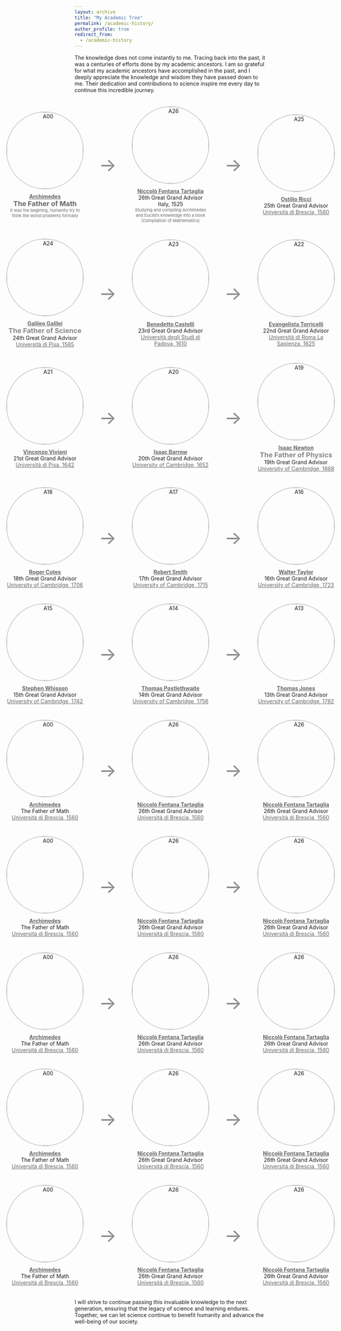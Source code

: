 ```yaml
---
layout: archive
title: "My Academic Tree"
permalink: /academic-history/
author_profile: true
redirect_from:
  - /academic-history
---
```


The knowledge does not come instantly to me. Tracing back into the past, it was a centuries of efforts done by my academic ancestors. I am so grateful for what my academic ancestors have accomplished in the past, and I deeply appreciate the knowledge and wisdom they have passed down to me. Their dedication and contributions to science inspire me every day to continue this incredible journey.

<div style="background-image: url('/images/ancestors/tree.jpg'); background-size: cover; background-position: center; background-repeat: no-repeat; opacity: 0.5; position: absolute; top: 0; left: 0; width: 100%; height: 100%; z-index: -1;"></div>
<div style="display: flex; flex-direction: column; gap: 40px; padding: 20px;">

<!-- Row 1 -->
<div style="display: flex; align-items: center; gap: 40px; justify-content: center;">
     <div style="text-align: center; max-width: 250px;">
        <a href="https://en.wikipedia.org/wiki/Archimedes" target="_blank">
            <img src="/images/ancestors/a00.png" alt="A00" style="width: 200px; height: 200px; border-radius: 50%; border: 2px solid #ccc; margin-bottom: 10px;">
        </a>
        <a href="https://en.wikipedia.org/wiki/Archimedes" target="_blank" style="text-decoration: underline; color: #666;">
            <div><strong>Archimedes</strong></div>
        </a>
        <div style="font-size: 18px; color: #666;"><strong>The Father of Math</strong></div>
        <div style="font-size: 11px; color: #666;">It was the begining, humanity try to think the world problems formally</div>
    </div>
    <div style="font-size: 48px; color: #888; align-self: center;">→</div>
    <div style="text-align: center; max-width: 250px;">
        <a href="https://en.wikipedia.org/wiki/Nicolo_Tartaglia" target="_blank">
            <img src="/images/ancestors/a26.png" alt="A26" style="width: 200px; height: 200px; border-radius: 50%; border: 2px solid #ccc; margin-bottom: 10px;">
        </a>
        <a href="https://en.wikipedia.org/wiki/Nicolo_Tartaglia" target="_blank" style="text-decoration: underline; color: #666;">
            <div><strong>Niccolò Fontana Tartaglia</strong></div>
        </a>
        <div>26th Great Grand Advisor</div>
        <div>Italy, 1525</div>
        <div style="font-size: 11px; color: #666;">Studying and compiling Archimedes and Euclid’s knowledge into a book (Compilation of Mathematics)</div>
    </div>
    <div style="font-size: 48px; color: #888; align-self: center;">→</div>
    <div style="text-align: center; max-width: 250px;">
        <a href="https://en.wikipedia.org/wiki/Ostilio_Ricci" target="_blank">
            <img src="/images/ancestors/a25.png" alt="A25" style="width: 200px; height: 200px; border-radius: 50%; border: 2px solid #ccc; margin-bottom: 10px;">
        </a>
        <a href="https://en.wikipedia.org/wiki/Ostilio_Ricci" target="_blank" style="text-decoration: underline; color: #666;">
            <div><strong>Ostilio Ricci</strong></div>
        </a>
        <div>25th Great Grand Advisor</div>
        <a href="https://www.unibs.it/" target="_blank" style="text-decoration: underline; color: #666;">
            <div>Università di Brescia, 1560</div>
        </a> 
    </div>
</div>

<!-- Row 2 -->
<div style="display: flex; align-items: center; gap: 40px; justify-content: center;">
     <div style="text-align: center; max-width: 250px;">
        <a href="https://en.wikipedia.org/wiki/Galileo_Galilei" target="_blank">
            <img src="/images/ancestors/a24.png" alt="A24" style="width: 200px; height: 200px; border-radius: 50%; border: 2px solid #ccc; margin-bottom: 10px;">
        </a>
        <a href="https://en.wikipedia.org/wiki/Galileo_Galilei" target="_blank" style="text-decoration: underline; color: #666;">
            <div><strong>Galileo Galilei</strong></div>
        </a>
        <div style="font-size: 18px; color: #888;"><strong>The Father of Science</strong></div>
        <div>24th Great Grand Advisor</div>
        <a href="https://www.unipi.it/" target="_blank" style="text-decoration: underline; color: #666;">
            <div>Università di Pisa, 1585</div>
        </a>
    </div>
    <div style="font-size: 48px; color: #888; align-self: center;">→</div>
    <div style="text-align: center; max-width: 250px;">
        <a href="https://en.wikipedia.org/wiki/Benedetto_Castelli" target="_blank">
            <img src="/images/ancestors/a23.png" alt="A23" style="width: 200px; height: 200px; border-radius: 50%; border: 2px solid #ccc; margin-bottom: 10px;">
        </a>
        <a href="https://en.wikipedia.org/wiki/Benedetto_Castelli" target="_blank" style="text-decoration: underline; color: #666;">
            <div><strong>Benedetto Castelli</strong></div>
        </a>
        <div>23rd Great Grand Advisor</div>
        <a href="https://www.unipd.it/" target="_blank" style="text-decoration: underline; color: #666;">
            <div>Università degli Studi di Padova, 1610</div>
        </a>
    </div>
    <div style="font-size: 48px; color: #888; align-self: center;">→</div>
    <div style="text-align: center; max-width: 250px;">
        <a href="https://en.wikipedia.org/wiki/Evangelista_Torricelli" target="_blank">
            <img src="/images/ancestors/a22.png" alt="A22" style="width: 200px; height: 200px; border-radius: 50%; border: 2px solid #ccc; margin-bottom: 10px;">
        </a>
        <a href="https://en.wikipedia.org/wiki/Evangelista_Torricelli" target="_blank" style="text-decoration: underline; color: #666;">
            <div><strong>Evangelista Torricelli</strong></div>
        </a>
        <div>22nd Great Grand Advisor</div>
        <a href="https://www.uniroma1.it/" target="_blank" style="text-decoration: underline; color: #666;">
            <div>Università di Roma La Sapienza, 1625</div>
        </a>
    </div>
</div>

<!-- Row 3 -->
<div style="display: flex; align-items: center; gap: 40px; justify-content: center;">
    <div style="text-align: center; max-width: 250px;">
        <a href="https://en.wikipedia.org/wiki/Vincenzo_Viviani" target="_blank">
            <img src="/images/ancestors/a21.png" alt="A21" style="width: 200px; height: 200px; border-radius: 50%; border: 2px solid #ccc; margin-bottom: 10px;">
        </a>
        <a href="https://en.wikipedia.org/wiki/Vincenzo_Viviani" target="_blank" style="text-decoration: underline; color: #666;">
            <div><strong>Vincenzo Viviani</strong></div>
        </a>
        <div>21st Great Grand Advisor</div>
        <a href="https://www.unipi.it/" target="_blank" style="text-decoration: underline; color: #666;">
            <div>Università di Pisa, 1642</div>
        </a>
    </div>
    <div style="font-size: 48px; color: #888; align-self: center;">→</div>
    <div style="text-align: center; max-width: 250px;">
        <a href="https://en.wikipedia.org/wiki/Isaac_Barrow" target="_blank">
            <img src="/images/ancestors/a20.png" alt="A20" style="width: 200px; height: 200px; border-radius: 50%; border: 2px solid #ccc; margin-bottom: 10px;">
        </a>
        <a href="https://en.wikipedia.org/wiki/Isaac_Barrow" target="_blank" style="text-decoration: underline; color: #666;">
            <div><strong>Isaac Barrow</strong></div>
        </a>
        <div>20th Great Grand Advisor</div>
        <a href="https://www.cam.ac.uk/" target="_blank" style="text-decoration: underline; color: #666;">
            <div>University of Cambridge, 1652</div>
        </a>
    </div>
    <div style="font-size: 48px; color: #888; align-self: center;">→</div>
    <div style="text-align: center; max-width: 250px;">
        <a href="https://en.wikipedia.org/wiki/Isaac_Newton" target="_blank">
            <img src="/images/ancestors/a19.png" alt="A19" style="width: 200px; height: 200px; border-radius: 50%; border: 2px solid #ccc; margin-bottom: 10px;">
        </a>
        <a href="https://en.wikipedia.org/wiki/Isaac_Newton" target="_blank" style="text-decoration: underline; color: #666;">
            <div><strong>Isaac Newton</strong></div>
        </a>
        <div style="font-size: 18px; color: #888;"><strong>The Father of Physics</strong></div>
        <div>19th Great Grand Advisor</div>
        <a href="https://www.cam.ac.uk/" target="_blank" style="text-decoration: underline; color: #666;">
            <div>University of Cambridge, 1668</div>
        </a>
    </div>
</div>

<!-- Row 4 -->
<div style="display: flex; align-items: center; gap: 40px; justify-content: center;">
    <div style="text-align: center; max-width: 250px;">
        <a href="https://en.wikipedia.org/wiki/Roger_Cotes" target="_blank">
            <img src="/images/ancestors/a18.png" alt="A18" style="width: 200px; height: 200px; border-radius: 50%; border: 2px solid #ccc; margin-bottom: 10px;">
        </a>
        <a href="https://en.wikipedia.org/wiki/Roger_Cotes" target="_blank" style="text-decoration: underline; color: #666;">
            <div><strong>Roger Cotes</strong></div>
        </a>
        <div>18th Great Grand Advisor</div>
        <a href="https://www.cam.ac.uk/" target="_blank" style="text-decoration: underline; color: #666;">
            <div>University of Cambridge, 1706</div>
        </a>
    </div>
    <div style="font-size: 48px; color: #888; align-self: center;">→</div>
    <div style="text-align: center; max-width: 250px;">
        <a href="https://en.wikipedia.org/wiki/Robert_Smith_(mathematician)" target="_blank">
            <img src="/images/ancestors/a17.png" alt="A17" style="width: 200px; height: 200px; border-radius: 50%; border: 2px solid #ccc; margin-bottom: 10px;">
        </a>
        <a href="https://en.wikipedia.org/wiki/Robert_Smith_(mathematician)" target="_blank" style="text-decoration: underline; color: #666;">
            <div><strong>Robert Smith</strong></div>
        </a>
        <div>17th Great Grand Advisor</div>
        <a href="https://www.cam.ac.uk/" target="_blank" style="text-decoration: underline; color: #666;">
            <div>University of Cambridge, 1715</div>
        </a>
    </div>
    <div style="font-size: 48px; color: #888; align-self: center;">→</div>
    <div style="text-align: center; max-width: 250px;">
        <a href="https://en.wikipedia.org/wiki/Walter_Taylor_(mathematician)" target="_blank">
            <img src="/images/ancestors/a16.png" alt="A16" style="width: 200px; height: 200px; border-radius: 50%; border: 2px solid #ccc; margin-bottom: 10px;">
        </a>
        <a href="https://en.wikipedia.org/wiki/Walter_Taylor_(mathematician)" target="_blank" style="text-decoration: underline; color: #666;">
            <div><strong>Walter Taylor</strong></div>
        </a>
        <div>16th Great Grand Advisor</div>
        <a href="https://www.cam.ac.uk/" target="_blank" style="text-decoration: underline; color: #666;">
            <div>University of Cambridge, 1723</div>
        </a>
    </div>
</div>

<!-- Row 5 -->
<div style="display: flex; align-items: center; gap: 40px; justify-content: center;">
    <div style="text-align: center; max-width: 250px;">
        <a href="https://en.wikipedia.org/wiki/Stephen_Whisson" target="_blank">
            <img src="/images/ancestors/a15.png" alt="A15" style="width: 200px; height: 200px; border-radius: 50%; border: 2px solid #ccc; margin-bottom: 10px;">
        </a>
        <a href="https://en.wikipedia.org/wiki/Stephen_Whisson" target="_blank" style="`text-decoration: underline`; color: #666;">
            <div><strong>Stephen Whisson</strong></div>
        </a>
        <div>15th Great Grand Advisor</div>
        <a href="https://www.cam.ac.uk/" target="_blank" style="text-decoration: underline; color: #666;">
            <div>University of Cambridge, 1742</div>
        </a>
    </div>
    <div style="font-size: 48px; color: #888; align-self: center;">→</div>
    <div style="text-align: center; max-width: 250px;">
        <a href="https://en.wikipedia.org/wiki/Thomas_Postlethwaite" target="_blank">
            <img src="/images/ancestors/a14.png" alt="A14" style="width: 200px; height: 200px; border-radius: 50%; border: 2px solid #ccc; margin-bottom: 10px;">
        </a>
        <a href="https://en.wikipedia.org/wiki/Thomas_Postlethwaite" target="_blank" style="text-decoration: underline; color: #666;">
            <div><strong>Thomas Postlethwaite</strong></div>
        </a>
        <div>14th Great Grand Advisor</div>
        <a href="https://www.cam.ac.uk/" target="_blank" style="text-decoration: underline; color: #666;">
            <div>University of Cambridge, 1756</div>
        </a>
    </div>
    <div style="font-size: 48px; color: #888; align-self: center;">→</div>
    <div style="text-align: center; max-width: 250px;">
        <a href="https://en.wikipedia.org/wiki/Thomas_Jones_(mathematician)" target="_blank">
            <img src="/images/ancestors/a13.png" alt="A13" style="width: 200px; height: 200px; border-radius: 50%; border: 2px solid #ccc; margin-bottom: 10px;">
        </a>
        <a href="https://en.wikipedia.org/wiki/Thomas_Jones_(mathematician)" target="_blank" style="text-decoration: underline; color: #666;">
            <div><strong>Thomas Jones </strong></div>
        </a>
        <div>13th Great Grand Advisor</div>
        <a href="https://www.cam.ac.uk/" target="_blank" style="text-decoration: underline; color: #666;">
            <div>University of Cambridge, 1782</div>
        </a>
    </div>
</div>

<!-- Row 6 -->
<div style="display: flex; align-items: center; gap: 40px; justify-content: center;">
    <div style="text-align: center; max-width: 250px;">
        <a href="https://en.wikipedia.org/wiki/Archimedes" target="_blank">
            <img src="/images/ancestors/a12.png" alt="A00" style="width: 200px; height: 200px; border-radius: 50%; border: 2px solid #ccc; margin-bottom: 10px;">
        </a>
        <a href="https://en.wikipedia.org/wiki/Archimedes" target="_blank" style="text-decoration: underline; color: #666;">
            <div><strong>Archimedes</strong></div>
        </a>
        <div>The Father of Math</div>
        <a href="https://www.unibs.it/" target="_blank" style="text-decoration: underline; color: #666;">
            <div>Università di Brescia, 1560</div>
        </a>
    </div>
    <div style="font-size: 48px; color: #888; align-self: center;">→</div>
    <div style="text-align: center; max-width: 250px;">
        <a href="https://en.wikipedia.org/wiki/Nicolo_Tartaglia" target="_blank">
            <img src="/images/ancestors/a11.png" alt="A26" style="width: 200px; height: 200px; border-radius: 50%; border: 2px solid #ccc; margin-bottom: 10px;">
        </a>
        <a href="https://en.wikipedia.org/wiki/Nicolo_Tartaglia" target="_blank" style="text-decoration: underline; color: #666;">
            <div><strong>Niccolò Fontana Tartaglia</strong></div>
        </a>
        <div>26th Great Grand Advisor</div>
        <a href="https://www.unibs.it/" target="_blank" style="text-decoration: underline; color: #666;">
            <div>Università di Brescia, 1560</div>
        </a>
    </div>
    <div style="font-size: 48px; color: #888; align-self: center;">→</div>
    <div style="text-align: center; max-width: 250px;">
        <a href="https://en.wikipedia.org/wiki/Nicolo_Tartaglia" target="_blank">
            <img src="/images/ancestors/a10.png" alt="A26" style="width: 200px; height: 200px; border-radius: 50%; border: 2px solid #ccc; margin-bottom: 10px;">
        </a>
        <a href="https://en.wikipedia.org/wiki/Nicolo_Tartaglia" target="_blank" style="text-decoration: underline; color: #666;">
            <div><strong>Niccolò Fontana Tartaglia</strong></div>
        </a>
        <div>26th Great Grand Advisor</div>
        <a href="https://www.unibs.it/" target="_blank" style="text-decoration: underline; color: #666;">
            <div>Università di Brescia, 1560</div>
        </a>
    </div>
</div>

<!-- Row 7 -->
<div style="display: flex; align-items: center; gap: 40px; justify-content: center;">
    <div style="text-align: center; max-width: 250px;">
        <a href="https://en.wikipedia.org/wiki/Archimedes" target="_blank">
            <img src="/images/ancestors/a09.png" alt="A00" style="width: 200px; height: 200px; border-radius: 50%; border: 2px solid #ccc; margin-bottom: 10px;">
        </a>
        <a href="https://en.wikipedia.org/wiki/Archimedes" target="_blank" style="text-decoration: underline; color: #666;">
            <div><strong>Archimedes</strong></div>
        </a>
        <div>The Father of Math</div>
        <a href="https://www.unibs.it/" target="_blank" style="text-decoration: underline; color: #666;">
            <div>Università di Brescia, 1560</div>
        </a>
    </div>
    <div style="font-size: 48px; color: #888; align-self: center;">→</div>
    <div style="text-align: center; max-width: 250px;">
        <a href="https://en.wikipedia.org/wiki/Nicolo_Tartaglia" target="_blank">
            <img src="/images/ancestors/a08.png" alt="A26" style="width: 200px; height: 200px; border-radius: 50%; border: 2px solid #ccc; margin-bottom: 10px;">
        </a>
        <a href="https://en.wikipedia.org/wiki/Nicolo_Tartaglia" target="_blank" style="text-decoration: underline; color: #666;">
            <div><strong>Niccolò Fontana Tartaglia</strong></div>
        </a>
        <div>26th Great Grand Advisor</div>
        <a href="https://www.unibs.it/" target="_blank" style="text-decoration: underline; color: #666;">
            <div>Università di Brescia, 1560</div>
        </a>
    </div>
    <div style="font-size: 48px; color: #888; align-self: center;">→</div>
    <div style="text-align: center; max-width: 250px;">
        <a href="https://en.wikipedia.org/wiki/Nicolo_Tartaglia" target="_blank">
            <img src="/images/ancestors/a07.png" alt="A26" style="width: 200px; height: 200px; border-radius: 50%; border: 2px solid #ccc; margin-bottom: 10px;">
        </a>
        <a href="https://en.wikipedia.org/wiki/Nicolo_Tartaglia" target="_blank" style="text-decoration: underline; color: #666;">
            <div><strong>Niccolò Fontana Tartaglia</strong></div>
        </a>
        <div>26th Great Grand Advisor</div>
        <a href="https://www.unibs.it/" target="_blank" style="text-decoration: underline; color: #666;">
            <div>Università di Brescia, 1560</div>
        </a>
    </div>
</div>

<!-- Row 8 -->
<div style="display: flex; align-items: center; gap: 40px; justify-content: center;">
    <div style="text-align: center; max-width: 250px;">
        <a href="https://en.wikipedia.org/wiki/Archimedes" target="_blank">
            <img src="/images/ancestors/a06.png" alt="A00" style="width: 200px; height: 200px; border-radius: 50%; border: 2px solid #ccc; margin-bottom: 10px;">
        </a>
        <a href="https://en.wikipedia.org/wiki/Archimedes" target="_blank" style="text-decoration: underline; color: #666;">
            <div><strong>Archimedes</strong></div>
        </a>
        <div>The Father of Math</div>
        <a href="https://www.unibs.it/" target="_blank" style="text-decoration: underline; color: #666;">
            <div>Università di Brescia, 1560</div>
        </a>
    </div>
    <div style="font-size: 48px; color: #888; align-self: center;">→</div>
    <div style="text-align: center; max-width: 250px;">
        <a href="https://en.wikipedia.org/wiki/Nicolo_Tartaglia" target="_blank">
            <img src="/images/ancestors/a05.png" alt="A26" style="width: 200px; height: 200px; border-radius: 50%; border: 2px solid #ccc; margin-bottom: 10px;">
        </a>
        <a href="https://en.wikipedia.org/wiki/Nicolo_Tartaglia" target="_blank" style="text-decoration: underline; color: #666;">
            <div><strong>Niccolò Fontana Tartaglia</strong></div>
        </a>
        <div>26th Great Grand Advisor</div>
        <a href="https://www.unibs.it/" target="_blank" style="text-decoration: underline; color: #666;">
            <div>Università di Brescia, 1560</div>
        </a>
    </div>
    <div style="font-size: 48px; color: #888; align-self: center;">→</div>
    <div style="text-align: center; max-width: 250px;">
        <a href="https://en.wikipedia.org/wiki/Nicolo_Tartaglia" target="_blank">
            <img src="/images/ancestors/a04.png" alt="A26" style="width: 200px; height: 200px; border-radius: 50%; border: 2px solid #ccc; margin-bottom: 10px;">
        </a>
        <a href="https://en.wikipedia.org/wiki/Nicolo_Tartaglia" target="_blank" style="text-decoration: underline; color: #666;">
            <div><strong>Niccolò Fontana Tartaglia</strong></div>
        </a>
        <div>26th Great Grand Advisor</div>
        <a href="https://www.unibs.it/" target="_blank" style="text-decoration: underline; color: #666;">
            <div>Università di Brescia, 1560</div>
        </a>
   </div>
</div>

<!-- Row 9 -->
<div style="display: flex; align-items: center; gap: 40px; justify-content: center;">
    <div style="text-align: center; max-width: 250px;">
        <a href="https://en.wikipedia.org/wiki/Archimedes" target="_blank">
            <img src="/images/ancestors/a03.png" alt="A00" style="width: 200px; height: 200px; border-radius: 50%; border: 2px solid #ccc; margin-bottom: 10px;">
        </a>
        <a href="https://en.wikipedia.org/wiki/Archimedes" target="_blank" style="text-decoration: underline; color: #666;">
            <div><strong>Archimedes</strong></div>
        </a>
        <div>The Father of Math</div>
        <a href="https://www.unibs.it/" target="_blank" style="text-decoration: underline; color: #666;">
            <div>Università di Brescia, 1560</div>
        </a>
    </div>
    <div style="font-size: 48px; color: #888; align-self: center;">→</div>
    <div style="text-align: center; max-width: 250px;">
        <a href="https://en.wikipedia.org/wiki/Nicolo_Tartaglia" target="_blank">
            <img src="/images/ancestors/a02.png" alt="A26" style="width: 200px; height: 200px; border-radius: 50%; border: 2px solid #ccc; margin-bottom: 10px;">
        </a>
        <a href="https://en.wikipedia.org/wiki/Nicolo_Tartaglia" target="_blank" style="text-decoration: underline; color: #666;">
            <div><strong>Niccolò Fontana Tartaglia</strong></div>
        </a>
        <div>26th Great Grand Advisor</div>
        <a href="https://www.unibs.it/" target="_blank" style="text-decoration: underline; color: #666;">
            <div>Università di Brescia, 1560</div>
        </a>
    </div>
    <div style="font-size: 48px; color: #888; align-self: center;">→</div>
    <div style="text-align: center; max-width: 250px;">
        <a href="https://en.wikipedia.org/wiki/Nicolo_Tartaglia" target="_blank">
            <img src="/images/ancestors/a01.png" alt="A26" style="width: 200px; height: 200px; border-radius: 50%; border: 2px solid #ccc; margin-bottom: 10px;">
        </a>
        <a href="https://en.wikipedia.org/wiki/Nicolo_Tartaglia" target="_blank" style="text-decoration: underline; color: #666;">
            <div><strong>Niccolò Fontana Tartaglia</strong></div>
        </a>
        <div>26th Great Grand Advisor</div>
        <a href="https://www.unibs.it/" target="_blank" style="text-decoration: underline; color: #666;">
            <div>Università di Brescia, 1560</div>
        </a>
    </div>
</div>

<!-- Row 10 -->
<div style="display: flex; align-items: center; gap: 40px; justify-content: center;">
    <div style="text-align: center; max-width: 250px;">
        <a href="https://en.wikipedia.org/wiki/Archimedes" target="_blank">
            <img src="/images/ancestors/c02.png" alt="A00" style="width: 200px; height: 200px; border-radius: 50%; border: 2px solid #ccc; margin-bottom: 10px;">
        </a>
        <a href="https://en.wikipedia.org/wiki/Archimedes" target="_blank" style="text-decoration: underline; color: #666;">
            <div><strong>Archimedes</strong></div>
        </a>
        <div>The Father of Math</div>
        <a href="https://www.unibs.it/" target="_blank" style="text-decoration: underline; color: #666;">
            <div>Università di Brescia, 1560</div>
        </a>
    </div>
    <div style="font-size: 48px; color: #888; align-self: center;">→</div>
    <div style="text-align: center; max-width: 250px;">
        <a href="https://en.wikipedia.org/wiki/Nicolo_Tartaglia" target="_blank">
            <img src="/images/ancestors/c01.png" alt="A26" style="width: 200px; height: 200px; border-radius: 50%; border: 2px solid #ccc; margin-bottom: 10px;">
        </a>
        <a href="https://en.wikipedia.org/wiki/Nicolo_Tartaglia" target="_blank" style="text-decoration: underline; color: #666;">
            <div><strong>Niccolò Fontana Tartaglia</strong></div>
        </a>
        <div>26th Great Grand Advisor</div>
        <a href="https://www.unibs.it/" target="_blank" style="text-decoration: underline; color: #666;">
            <div>Università di Brescia, 1560</div>
        </a>
    </div>
    <div style="font-size: 48px; color: #888; align-self: center;">→</div>
    <div style="text-align: center; max-width: 250px;">
        <a href="https://en.wikipedia.org/wiki/Nicolo_Tartaglia" target="_blank">
            <img src="/images/ancestors/me.png" alt="A26" style="width: 200px; height: 200px; border-radius: 50%; border: 2px solid #ccc; margin-bottom: 10px;">
        </a>
        <a href="https://en.wikipedia.org/wiki/Nicolo_Tartaglia" target="_blank" style="text-decoration: underline; color: #666;">
            <div><strong>Niccolò Fontana Tartaglia</strong></div>
        </a>
        <div>26th Great Grand Advisor</div>
        <a href="https://www.unibs.it/" target="_blank" style="text-decoration: underline; color: #666;">
            <div>Università di Brescia, 1560</div>
        </a>
    </div>
</div>

</div>

I will strive to continue passing this invaluable knowledge to the next generation, ensuring that the legacy of science and learning endures. Together, we can let science continue to benefit humanity and advance the well-being of our society.